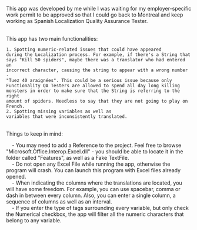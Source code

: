 This app was developed by me while I was waiting for my employer-specific work permit to be approved so that I could go back to Montreal and keep working as Spanish Localization Quality Assurance Tester.<br /><br />

This app has two main functionalities:<br />

<code>1. Spotting numeric-related issues that could have appeared during the Localization process. For example, if there's a String that says "Kill 50 spiders", maybe there was a translator who had entered an incorrect character, causing the string to appear with a wrong number - "Tuez 40 araignées". This could be a serious issue because only Functionality QA Testers are allowed to spend all day long killing monsters in order to make sure that the String is referring to the right amount of spiders. Needless to say that they are not going to play on French.</code><br />
<code>2. Spotting missing variables as well as variables that were inconsistently translated.</code><br /><br />

Things to keep in mind:<br />

&nbsp;&nbsp;&nbsp;&nbsp;- You may need to add a Reference to the project. Feel free to browse "Microsoft.Office.Interop.Excel.dll" - you should be able to locate it in the folder called "Features", as well as a Fake TextFile.<br />
&nbsp;&nbsp;&nbsp;&nbsp;- Do not open any Excel File while running the app, otherwise the program will crash. You can launch this program with Excel files already opened.<br />
&nbsp;&nbsp;&nbsp;&nbsp;- When indicating the columns where the translations are located, you will have some freedom. For example, you can use spacebar, comma or dash in between every column. Also, you can enter a single column, a sequence of columns as well as an interval. <br />
&nbsp;&nbsp;&nbsp;&nbsp;- If you enter the type of tags surrounding every variable, but only check the Numerical checkbox, the app will filter all the numeric characters that belong to any variable.
